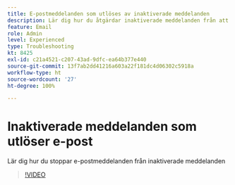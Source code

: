 ```yaml
---
title: E-postmeddelanden som utlöses av inaktiverade meddelanden
description: Lär dig hur du åtgärdar inaktiverade meddelanden från att utlösa e-postmeddelanden
feature: Email
role: Admin
level: Experienced
type: Troubleshooting
kt: 8425
exl-id: c21a4521-c207-43ad-9dfc-ea64b377e440
source-git-commit: 13f7ab2dd41216a603a22f181dc4d06302c5918a
workflow-type: ht
source-wordcount: '27'
ht-degree: 100%

---
```


# Inaktiverade meddelanden som utlöser e-post

Lär dig hur du stoppar e-postmeddelanden från inaktiverade meddelanden
>[!VIDEO](https://video.tv.adobe.com/v/335981?quality=12&learn=on)
